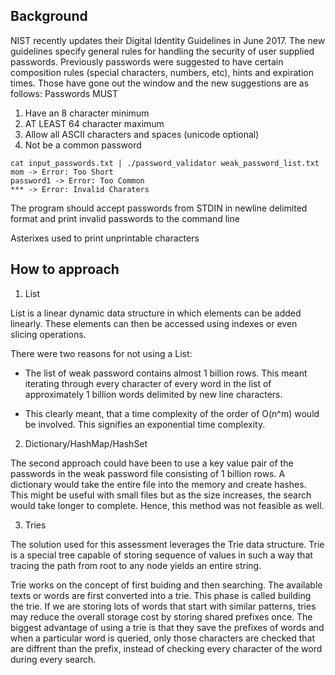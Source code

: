 ## Background 

NIST recently updates their Digital Identity Guidelines in June 2017. The new guidelines specify general rules for handling the security of user supplied passwords. Previously passwords were suggested to have certain composition rules (special characters, numbers, etc), hints and expiration times. Those have gone out the window and the new suggestions are as follows: Passwords MUST

1. Have an 8 character minimum
2. AT LEAST 64 character maximum
3. Allow all ASCII characters and spaces (unicode   optional)
4. Not be a common password

```
cat input_passwords.txt | ./password_validator weak_password_list.txt
mom -> Error: Too Short
password1 -> Error: Too Common
*** -> Error: Invalid Charaters

```

The program should accept passwords from STDIN in newline delimited format and print invalid passwords to the command line

Asterixes used to print unprintable characters

## How to approach 

1. List 

List is a linear dynamic data structure in which elements can be added linearly. These elements can then be accessed using indexes or even slicing operations. 

There were two reasons for not using a List:

* The list of weak password contains almost 1 billion rows. This meant iterating through every character of every word in the list of approximately 1 billion words delimited by new line characters. 

* This clearly meant, that a time complexity of the order of O(n^m) would be involved. This signifies an exponential time complexity. 

2. Dictionary/HashMap/HashSet 

The second approach could have been to use a key value pair of the passwords in the weak password file consisting of 1 billion rows. A dictionary would take the entire file into the memory and create hashes. This might be useful with small files but as the size increases, the search would take longer to complete. Hence, this method was not feasible as well.

3. Tries

The solution used for this assessment leverages the Trie data structure. Trie is a special tree capable of storing sequence of values in such a way that tracing the path from root to any node yields an entire string. 

Trie works on the concept of first buiding and then searching. The available texts or words are first converted into a trie. This phase is called building the trie. If we are storing lots of words that start with similar patterns, tries may reduce the overall storage cost by storing shared prefixes once. The biggest advantage of using a trie is that they save the prefixes of words and when a particular word is queried, only those characters are checked that are diffrent than the prefix, instead of checking every character of the word during every search.  

